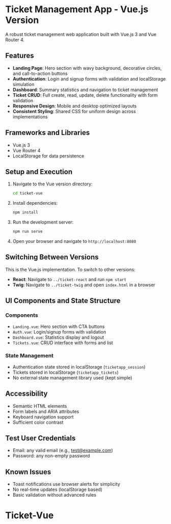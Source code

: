 # Ticket Management App - Vue.js Version

A robust ticket management web application built with Vue.js 3 and Vue Router 4.

## Features

- **Landing Page**: Hero section with wavy background, decorative circles, and call-to-action buttons
- **Authentication**: Login and signup forms with validation and localStorage simulation
- **Dashboard**: Summary statistics and navigation to ticket management
- **Ticket CRUD**: Full create, read, update, delete functionality with form validation
- **Responsive Design**: Mobile and desktop optimized layouts
- **Consistent Styling**: Shared CSS for uniform design across implementations

## Frameworks and Libraries

- Vue.js 3
- Vue Router 4
- LocalStorage for data persistence

## Setup and Execution

1. Navigate to the Vue version directory:
   ```bash
   cd ticket-vue
   ```

2. Install dependencies:
   ```bash
   npm install
   ```

3. Run the development server:
   ```bash
   npm run serve
   ```

4. Open your browser and navigate to `http://localhost:8080`

## Switching Between Versions

This is the Vue.js implementation. To switch to other versions:

- **React**: Navigate to `../ticket-react` and run `npm start`
- **Twig**: Navigate to `../ticket-twig` and open `index.html` in a browser

## UI Components and State Structure

### Components
- `Landing.vue`: Hero section with CTA buttons
- `Auth.vue`: Login/signup forms with validation
- `Dashboard.vue`: Statistics display and logout
- `Tickets.vue`: CRUD interface with forms and list

### State Management
- Authentication state stored in localStorage (`ticketapp_session`)
- Tickets stored in localStorage (`ticketapp_tickets`)
- No external state management library used (kept simple)

## Accessibility

- Semantic HTML elements
- Form labels and ARIA attributes
- Keyboard navigation support
- Sufficient color contrast

## Test User Credentials

- Email: any valid email (e.g., test@example.com)
- Password: any non-empty password

## Known Issues

- Toast notifications use browser alerts for simplicity
- No real-time updates (localStorage based)
- Basic validation without advanced rules
# Ticket-Vue
